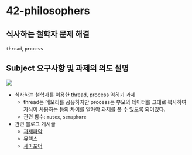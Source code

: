 # 42-philosophers
## 식사하는 철학자 문제 해결
`thread`, `process`

## Subject 요구사항 및 과제의 의도 설명
![](https://img1.daumcdn.net/thumb/R1280x0/?scode=mtistory2&fname=https%3A%2F%2Fblog.kakaocdn.net%2Fdn%2FqOVdj%2Fbtq5pXLA5O2%2FP6SqTy6FBtnTCex78rIeX1%2Fimg.png)

- 식사하는 철학자를 이용한 thread, process 익히기 과제
   - thread는 메모리를 공유하지만 process는 부모의 데이터를 그대로 복사하여 자식이 사용하는 등의 차이를 알아야 과제를 풀 수 있도록 되어있다.
   - 관련 함수: `mutex`, `semaphore`
- 관련 블로그 게시글
   - [과제파악](https://humonnom.tistory.com/entry/Philosophers-%ED%95%84%EB%A1%9C%EC%86%8C%ED%8D%BC-70%EC%8B%9C%EA%B0%84%EB%A7%8C%EC%97%90-%EB%81%9D%EB%82%B4%EA%B8%B0?category=910757)
   - [뮤텍스](https://humonnom.tistory.com/entry/Philosophers-%ED%95%84%EB%A1%9C%EC%86%8C%ED%8D%BC-70%EC%8B%9C%EA%B0%84%EB%A7%8C%EC%97%90-%EB%81%9D%EB%82%B4%EA%B8%B02-%EC%B2%AB%EB%B2%88%EC%A7%B8-%EB%AC%B8%EC%A0%9C-%ED%92%80%EA%B8%B0?category=910757)
   - [셰마포어](https://humonnom.tistory.com/entry/Philosophers-Bonus-part-%ED%95%A8%EC%88%98-%EA%B3%B5%EB%B6%80-sem?category=910757)
